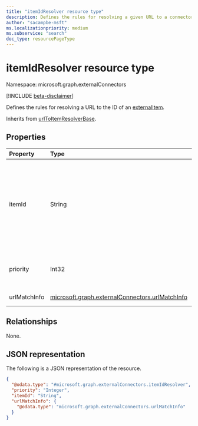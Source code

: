 ```yaml
---
title: "itemIdResolver resource type"
description: Defines the rules for resolving a given URL to a connector item's ID."
author: "sacampbe-msft"
ms.localizationpriority: medium
ms.subservice: "search"
doc_type: resourcePageType
---
```


# itemIdResolver resource type

Namespace: microsoft.graph.externalConnectors

[!INCLUDE [beta-disclaimer](../../includes/beta-disclaimer.md)]

Defines the rules for resolving a URL to the ID of an [externalItem](externalconnectors-externalitem.md).

Inherits from [urlToItemResolverBase](../resources/externalconnectors-urltoitemresolverbase.md).

## Properties
|Property|Type|Description|
|:---|:---|:---|
|itemId|String|Pattern that specifies how to form the ID of the external item that the URL represents. The named groups from the regular expression in **urlPattern** within the [urlMatchInfo](../resources/externalconnectors-urlmatchinfo.md) can be referenced by inserting the group name inside curly brackets.|
|priority|Int32|Priority of each urlToItemResolverBase instance. Inherited from [urlToItemResolverBase](../resources/externalconnectors-urltoitemresolverbase.md).|
|urlMatchInfo|[microsoft.graph.externalConnectors.urlMatchInfo](../resources/externalconnectors-urlmatchinfo.md)|Configurations to match and resolve URL.|

## Relationships
None.

## JSON representation
The following is a JSON representation of the resource.
<!-- {
  "blockType": "resource",
  "@odata.type": "microsoft.graph.externalConnectors.itemIdResolver"
}
-->
``` json
{
  "@odata.type": "#microsoft.graph.externalConnectors.itemIdResolver",
  "priority": "Integer",
  "itemId": "String",
  "urlMatchInfo": {
    "@odata.type": "microsoft.graph.externalConnectors.urlMatchInfo"
  }
}
```
